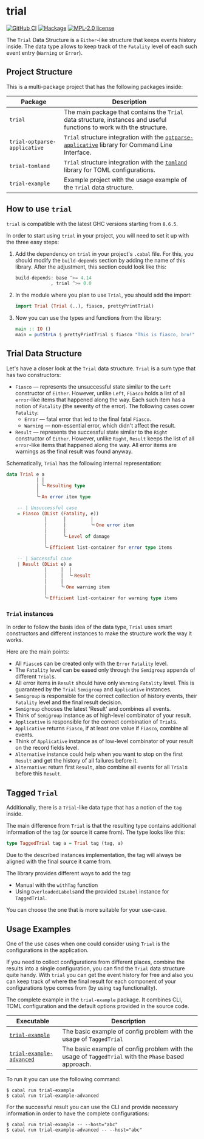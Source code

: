 # trial

[![GitHub CI](https://github.com/kowainik/trial/workflows/CI/badge.svg)](https://github.com/kowainik/trial/actions)
[![Hackage](https://img.shields.io/hackage/v/trial.svg?logo=haskell)](https://hackage.haskell.org/package/trial)
[![MPL-2.0 license](https://img.shields.io/badge/license-MPL--2.0-blue.svg)](LICENSE)

The `Trial` Data Structure is a `Either`-like structure that keeps events history
inside. The data type allows to keep track of the `Fatality` level of each such
event entry (`Warning` or `Error`).

## Project Structure

This is a multi-package project that has the following packages inside:

| Package                      | Description                                                                                                                                                  |
|------------------------------|--------------------------------------------------------------------------------------------------------------------------------------------------------------|
| `trial`                      | The main package that contains the `Trial` data structure, instances and useful functions to work with the structure. |
| `trial-optparse-applicative` | `Trial` structure integration with the [`optparse-applicative`](https://hackage.haskell.org/package/optparse-applicative) library for Command Line Interface. |
| `trial-tomland`              | `Trial` structure integration with the [`tomland`](https://hackage.haskell.org/package/tomland) library for TOML configurations.   |
| `trial-example`              | Example project with the usage example of the `Trial` data structure. |

## How to use `trial`

`trial` is compatible with the latest GHC versions starting from `8.6.5`.

In order to start using `trial` in your project, you will need to set it up with
the three easy steps:

1. Add the dependency on `trial` in your project's `.cabal` file. For this, you
   should modify the `build-depends` section by adding the name of this library.
   After the adjustment, this section could look like this:

   ```haskell
   build-depends: base ^>= 4.14
                , trial ^>= 0.0
   ```

2. In the module where you plan to use `Trial`, you should add the import:

   ```haskell
   import Trial (Trial (..), fiasco, prettyPrintTrial)
   ```

3. Now you can use the types and functions from the library:

   ```haskell
   main :: IO ()
   main = putStrLn $ prettyPrintTrial $ fiasco "This is fiasco, bro!"
   ```

## Trial Data Structure

Let's have a closer look at the `Trial` data structure.
`Trial` is a sum type that has two constructors:

  - `Fiasco` — represents the unsuccessful state similar to the `Left`
    constructor of `Either`. However, unlike `Left`, `Fiasco` holds a list of all
    `error`-like items that happened along the way. Each such item has a notion of
    `Fatality` (the severity of the error). The following cases cover
    `Fatality`:
      + `Error` — fatal error that led to the final fatal `Fiasco`.
      + `Warning` — non-essential error, which didn't affect the result.
  - `Result` — represents the successful state similar to the `Right`
    constructor of `Either`. However, unlike `Right`, `Result` keeps the list of
    all `error`-like items that happened along the way. All error items are
    warnings as the final result was found anyway.

Schematically, `Trial` has the following internal representation:

```haskell
data Trial e a
           │ │
           │ ╰╴Resulting type
           │
           ╰╴An error item type

    -- | Unsuccessful case
    = Fiasco (DList (Fatality, e))
              │      │         │
              │      │         ╰╴One error item
              │      │
              │      ╰╴Level of damage
              │
              ╰╴Efficient list-container for error type items

    -- | Successful case
    | Result (DList e) a
              │     │  │
              │     │  ╰╴Result
              │     │
              │     ╰╴One warning item
              │
              ╰╴Efficient list-container for warning type items
```

### `Trial` instances

In order to follow the basis idea of the data type, `Trial` uses smart
constructors and different instances to make the structure work the way it
works.

Here are the main points:

* All `Fiasco`s can be created only with the `Error` `Fatality` level.
* The `Fatality` level can be eased only through the `Semigroup` appends of
  different `Trial`s.
* All error items in `Result` should have only `Warning` `Fatality` level. This
  is guaranteed by the `Trial` `Semigroup` and `Applicative` instances.
* `Semigroup` is responsible for the correct collection of history events, their
  `Fatality` level and the final result decision.
* `Semigroup` chooses the latest 'Result' and combines all events.
* Think of `Semigroup` instance as of high-level combinator of your result.
* `Applicative` is responsible for the correct combination of `Trial`s.
* `Applicative` returns `Fiasco`, if at least one value if `Fiasco`, combine all
  events.
* Think of `Applicative` instance as of low-level combinator of your result on the
  record fields level.
* `Alternative` instance could help when you want to stop on the first
  `Result` and get the history of all failures before it.
* `Alternative`: return first `Result`, also combine all events for
  all `Trial`s before this `Result`.

## Tagged `Trial`

Additionally, there is a `Trial`-like data type that has a notion of the `tag`
inside.

The main difference from `Trial` is that the resulting type contains additional
information of the tag (or source it came from). The type looks like this:

```haskell
type TaggedTrial tag a = Trial tag (tag, a)
```

Due to the described instances implementation, the tag will always be aligned
with the final source it came from.

The library provides different ways to add the tag:
  * Manual with the `withTag` function
  * Using `OverloadedLabels`and the provided `IsLabel` instance for
    `TaggedTrial`.

You can choose the one that is more suitable for your use-case.

## Usage Examples

One of the use cases when one could consider using `Trial` is the configurations
in the application.

If you need to collect configurations from different places, combine the results
into a single configuration, you can find the `Trial` data structure quite
handy. With `trial` you can get the event history for free and also you can keep
track of where the final result for each component of your configurations type
comes from (by using `tag` functionality).

The complete example in the `trial-example` package. It combines CLI, TOML
configuration and the default options provided in the source code.

| Executable | Description |
|------------|-------------|
| [`trial-example`](https://github.com/kowainik/trial/blob/main/trial-example/app/Main.hs) | The basic example of config problem with the usage of `TaggedTrial` |
| [`trial-example-advanced`](https://github.com/kowainik/trial/blob/main/trial-example/app-advanced/Main.hs) | The basic example of config problem with the usage of `TaggedTrial` with the `Phase` based approach. |

To run it you can use the following command:

```shell
$ cabal run trial-example
$ cabal run trial-example-advanced
```

For the successful result you can use the CLI and provide necessary information
in order to have the complete configurations:

```shell
$ cabal run trial-example -- --host="abc"
$ cabal run trial-example-advanced -- --host="abc"
```
